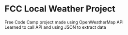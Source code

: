 # FCC Local Weather Project

Free Code Camp project made using OpenWeatherMap API <br />
Learned to call API and using JSON to extract data
